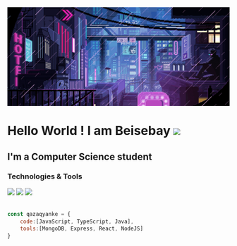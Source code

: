 <img align="center" src="https://github.com/qazaqyanke/qazaqyanke/blob/main/Без названия.gif" width="1000">

# Hello World ! I am Beisebay <img src="https://media.giphy.com/media/hvRJCLFzcasrR4ia7z/giphy.gif" width="25px">

## I'm a Computer Science student

### Technologies & Tools

![](https://img.shields.io/badge/OS-Linux-informational?style=flat-square&logo=linux&logoColor=white&color=5194f0&bgcolor=110d17)
![](https://img.shields.io/badge/Editor-VS%20Code-informational?style=flat-square&logo=visual-studio-code&logoColor=white&color=5194f0)
![](https://img.shields.io/badge/Code-JavaScript-informational?style=flat-square&logo=javascript&logoColor=white&color=5194f0)

```javascript

const qazaqyanke = {
    code:[JavaScript, TypeScript, Java],
    tools:[MongoDB, Express, React, NodeJS]
}


```
